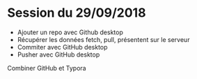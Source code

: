 # Session du 29/09/2018

- Ajouter un repo avec Github desktop
- Récupérer les données fetch, pull, présentent sur le serveur
- Commiter avec GitHub desktop
- Pusher avec GitHub desktop

Combiner GitHub et Typora